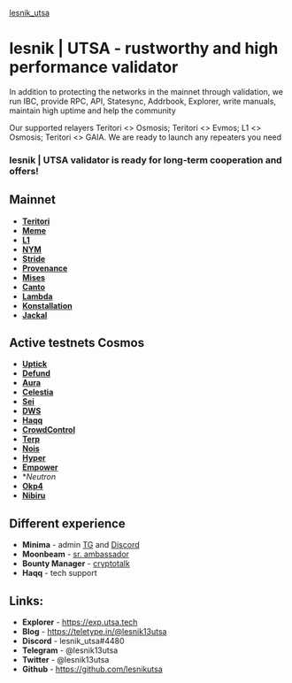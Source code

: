 [lesnik_utsa](https://i.ibb.co/4JnP9S6/rizonvaloper1hwq3fx0zy2ey85rzqh2v9a7vvmv5e8xpjta033.png "Patience and a little effort!")

# lesnik | UTSA - rustworthy and high performance validator

In addition to protecting the networks in the mainnet through validation, we run IBC, provide RPC, API, Statesync, Addrbook, Explorer, write manuals, maintain high uptime and help the community

Our supported relayers Teritori <> Osmosis; Teritori <> Evmos; L1 <> Osmosis; Teritori <> GAIA. We are ready to launch any repeaters you need

### lesnik | UTSA validator is ready for long-term cooperation and offers!

##  Mainnet
* **[Teritori](https://exp.utsa.tech/teritori/staking/torivaloper1kunzrdg6u8gql4faj33lstghhqdtp59e0xgggy)**
* **[Meme](https://ping.pub/meme/staking/memevaloper198vmw08avzey37qnndknq5j4mmw6u2xj4uxecq)**
* **[L1](https://exp.utsa.tech/genesis/staking/genesisvaloper1afvvw56w2uq64qmsurawkxdhu9r98e5ue2kthq)**
* **[NYM](https://mixnet.explorers.guru/mixnode/8rxBFUZqQn2jke2e5Ykn6xDVLE95Jp1vUy43gKTjvbVf)**
* **[Stride](https://mainnet.manticore.team/stride/staking/stridevaloper1fzhv743ve4nw99lqwr9f8x4vkngp7v5ma3t84q)**
* **[Provenance](https://www.mintscan.io/provenance/validators/pbvaloper19r822ud3e6j7vv4llk569fxlt3778kw7ynlmve)**
* **[Mises](https://gw.mises.site/validators)**
* **[Canto](https://explorer.nodestake.top/canto/staking/cantovaloper1kzp66ds9rgjc6tmfwlps9veqhf9jnrrtpzsztp)**
* **[Lambda](https://explorer.nodestake.top/lambda/staking/lambvaloper1qhx3ftwsu8a0mdvwkxjz2at92g9qpaapar95px)**
* **[Konstallation](https://www.mintscan.io/konstellation/validators/darcvaloper1lrp5hl6uhtztpx0hs7lun45jjmkqamv4pyjfjf)**
* **[Jackal](https://explorer.nodestake.top/jackal/staking/jklvaloper1ejrn54x9wpxarmp7ux2a7mtgt4f8vp5xum9q4p)**

## Active testnets Cosmos
* **[Uptick](https://explorer.testnet.uptick.network/uptick-network-testnet/staking/uptickvaloper1l5tcmuet4a4r6pvazhh78jjuqtnfwmkylwyy55)**
* **[Defund](https://defund.explorers.guru/validator/defundvaloper1a86fp2v5tswkxsl7assn43ljqplzy464fmwvy9)**
* **[Aura](https://gitopia.com/gitopia14t5474u9ffxmecdhdrk836q5qpd923ppjvmkpq/lesnik_utsa/tree/master/README.md)**
* **[Celestia](https://gitopia.com/gitopia14t5474u9ffxmecdhdrk836q5qpd923ppjvmkpq/lesnik_utsa/tree/master/README.md)**
* **[Sei](https://sei.explorers.guru/validator/cosmosvaloper1qya7gmqt8v00nxu3z2qtvzafnrt8j8tsc3726y)**
* **[DWS](https://dws.explorers.guru/validator/dewebvaloper1f8ar2uh66qej9zkxgp6fpzvcqlr2z0jjlv7e43)**
* **[Haqq](https://testnet.manticore.team/haqq/staking/haqqvaloper1tztxwk6dxqvtcazztznwv9wqfun58mfryp52uh)**
* **[CrowdControl](https://explorer.stavr.tech/cardchain/staking/ccvaloper1ryn4vth06ltxp4j97r2r5ym3pwyyx0k24ggdhv)**
* **[Terp](https://explorer.stavr.tech/terp-network/staking/terpvaloper1syqau7gee27ml462flvjhxucer6zdy7pa3mf99)**
* **[Nois](https://explorer.stavr.tech/nois/staking/noisvaloper1zkezs74uqn97u54ncdky2slv8n79zq598z5e9j)**
* **[Hyper](https://explorer.stavr.tech/hypersign/staking/hidvaloper1vy7j9kwge6gl3kl2445ysgdy2m9eg29e36cv79)**
* **[Empower](https://testnet.manticore.team/empower/staking/empowervaloper136k8ln2w4cfdv3h7zjyjsxfsu74ewwxt4e08p9)**
* **Neutron*
* **[Okp4](https://explorer.stavr.tech/okp4/staking/okp4valoper1c7c7g55jgy2tvqes8sxclkvumr2v8qgcyl2dfm)**
* **[Nibiru](https://exp.utsa.tech/nibiru-test/staking/nibivaloper15xa3kcsq8mnvv6lqsgtaa7kmhl6938lm2se8an)**


##  Different experience
* **Minima** - admin [TG](https://t.me/minima_ru) and [Discord](https://discord.gg/Wj9zF49G46)
* **Moonbeam** - [sr. ambassador](https://discord.gg/tfauFdfhdZ)
* **Bounty Manager** - [cryptotalk](https://cryptotalk.org/profile/10901-lesnik_utsa/)
* **Haqq** - tech support

## Links:
* **Explorer** - https://exp.utsa.tech
* **Blog** - https://teletype.in/@lesnik13utsa
* **Discord** - lesnik_utsa#4480
* **Telegram** - @lesnik13utsa
* **Twitter** - @lesnik13utsa
* **Github** - https://github.com/lesnikutsa
